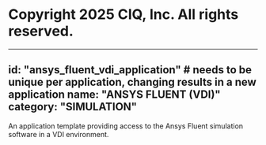 # Copyright 2025 CIQ, Inc. All rights reserved.
---
id: "ansys_fluent_vdi_application" # needs to be **unique** per application, changing results in a new application
name: "ANSYS FLUENT (VDI)"
category: "SIMULATION"
---
An application template providing access to the Ansys Fluent simulation software in a VDI environment.
